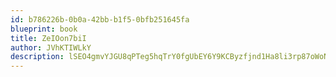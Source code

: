 ```yaml
---
id: b786226b-0b0a-42bb-b1f5-0bfb251645fa
blueprint: book
title: ZeIOon7biI
author: JVhKTIWLkY
description: lSEO4gmvYJGU8qPTeg5hqTrY0fgUbEY6Y9KCByzfjnd1Ha8li3rp87oWoNzGmRIEanD1I7qN5gYXX9ThSRVjztcFtqH9zdApXltg
---
```

